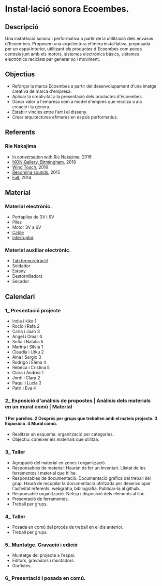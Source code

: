 # Instal·lació sonora Ecoembes.
## Descripció
Una instal·lació sonora i performativa a partir de la utilització dels envasos d'Ecoembes. Proposem una arquitectura efímera instal·lativa, proposada per un espai interior, utilitzant els productes d'Ecoembes com peces centrals junt amb els motors, sistemes electrònics bàsics, sistemes electrònics reciclats per generar so i moviment.

## Objectius
* Reforçar la marca Ecoembes a partir del desenvolupament d'una imatge creativa de marca d'empresa.
* Aplicar la creativitat a la presentació dels productes d'Ecoembes.
* Donar valor a l'empresa com a model d'empres que recolza a ala creació i la genera.
* Establir vincles entre l'art i el disseny.
* Crear arquitectures efímeres en espais performatius.

## Referents
### Rie Nakajima
* [In conversation with Rie Nakajima](https://www.youtube.com/watch?v=hIFK6LrmHww), 2018
* [IKON Gallery, Birmingham](https://www.rienakajima.com/_work/_installations/Cyclic.html), 2018
* [Wind Touch](https://www.rienakajima.com/_work/_installations/WindTouch.html), 2016
* [Becoming sounds](https://www.rienakajima.com/_work/_installations/becoming%20sounds.html), 2015
* [Fall](http://www.noshowspace.com/projects/fall.html), 2014

## Material
### Material electrònic.
  * Portapiles de 3V i 6V
  * Piles
  * Motor 3V a 6V
  * [Cable](https://es.wikipedia.org/wiki/Cable)
  * [Interruptor](https://es.wikipedia.org/wiki/Interruptor)
### Material auxiliar electrònic.
  * [Tub termoretràctil](https://es.wikipedia.org/wiki/Tubo_termorretr%C3%A1ctil)
  * Soldador
  * Estany
  * Destornilladors
  * Secador

## Calendari
### 1_ Presentació projecte
* India i kiko 1
* Rocío i Rafa 2
* Carla i Juan 3
* Angel i Omar 4
* Sofia i Natalia 5
* Marina i Sílvia 1
* Claudia i Utku 2
* Aina i Sergio 3
* Rodrigo i Elena 4
* Rebeca i Cristina 5
* Clara i Andrea 1
* Jordi i Clara 2
* Paqui i Lucia 3
* Patri i Eva 4

### 2_ Exposició d'anàlisis de propostes | Anàlisis dels materials en un mural comú | Material
#### 1 Per parelles. 2 Després per grups que treballen amb el mateix projecte. 3 Exposició. 4 Mural comú.
* Realitzar un esquema: organització per categories.
* Objectiu: conèixer els materials que utilitza.

### 3_ Taller
  * Agrupació del material en zones i organització.
  * Responsables de material: Haurán de fer un Inventari. Llistat de les ferramentes i material que hi ha. 
  * Responsables de documentació. Documentació gràfica del treball del grup. Haurà de recopilar la documentació utilitzada per desenvolupar l'activitat referents, webgrafia, bibliografia. Publicar-la al github.
  * Responsable organització. Neteja i disposició dels elements al lloc.
  * Presentació de ferramentes.
  * Treball per grups.
  
### 4_ Taller
  * Posada en comú del procés de treball en el dia anterior.
  * Treball per grups.
  
### 5_ Muntatge. Gravació i edició
  * Muntatge del projecte a l'espai.
  * Editors, gravadors i muntadors.
  * Grafistes.
  
### 6_ Presentació i posada en comú.
